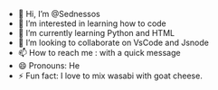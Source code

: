 - 👋 Hi, I’m @Sednessos
- 👀 I’m interested in learning how to code
- 🌱 I’m currently learning Python and HTML
- 💞️ I’m looking to collaborate on VsCode and Jsnode
- 📫 How to reach me : with a quick message
- 😄 Pronouns: He
- ⚡ Fun fact: I love to mix wasabi with goat cheese.

<!---
Sednessos/Sednessos is a ✨ special ✨ repository because its `README.md` (this file) appears on your GitHub profile.
You can click the Preview link to take a look at your changes.
--->
